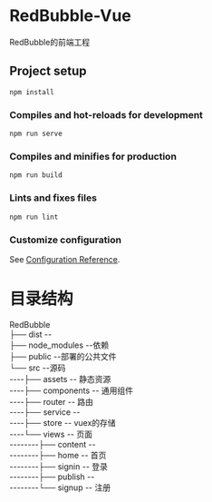 # RedBubble-Vue
RedBubble的前端工程

## Project setup

```
npm install
```

### Compiles and hot-reloads for development

```
npm run serve
```

### Compiles and minifies for production

```
npm run build
```

### Lints and fixes files

```
npm run lint
```

### Customize configuration

See [Configuration Reference](https://cli.vuejs.org/config/).

# 目录结构
RedBubble      
├── dist         --   
├── node_modules --依赖  
├── public       --部署的公共文件   
└── src          --源码   
----├── assets      -- 静态资源   
----├── components  -- 通用组件     
----├── router      -- 路由   
----├── service     --    
----├── store       -- vuex的存储   
----└── views       -- 页面   
--------├── content    --      
--------├── home       -- 首页   
--------├── signin     -- 登录  
--------├── publish    --      
--------└── signup     -- 注册   